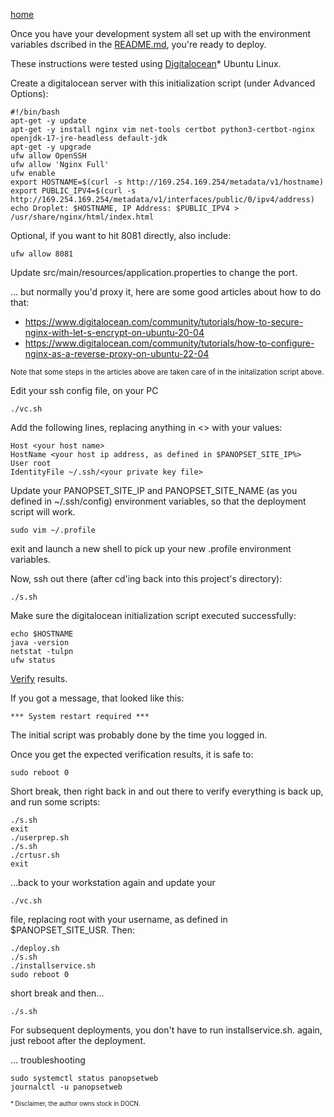 [home](../README.md)

Once you have your development system all set up with the environment variables 
dscribed in the [README.md](../README.md), you're ready to deploy.

These instructions were tested using [Digitalocean](https://digitalocean.com)* Ubuntu Linux.

Create a digitalocean server with this initialization script (under Advanced Options):


    #!/bin/bash
    apt-get -y update
    apt-get -y install nginx vim net-tools certbot python3-certbot-nginx openjdk-17-jre-headless default-jdk
    apt-get -y upgrade
    ufw allow OpenSSH
    ufw allow 'Nginx Full'
    ufw enable
    export HOSTNAME=$(curl -s http://169.254.169.254/metadata/v1/hostname)
    export PUBLIC_IPV4=$(curl -s http://169.254.169.254/metadata/v1/interfaces/public/0/ipv4/address)
    echo Droplet: $HOSTNAME, IP Address: $PUBLIC_IPV4 > /usr/share/nginx/html/index.html


Optional, if you want to hit 8081 directly, also include:


    ufw allow 8081


Update src/main/resources/application.properties to change the port.

... but normally you'd proxy it, here are some good articles about how to do that:



* https://www.digitalocean.com/community/tutorials/how-to-secure-nginx-with-let-s-encrypt-on-ubuntu-20-04
* https://www.digitalocean.com/community/tutorials/how-to-configure-nginx-as-a-reverse-proxy-on-ubuntu-22-04


<sub>Note that some steps in the articles above are taken care of in the initalization script above.</sub>

Edit your ssh config file, on your PC


    ./vc.sh


Add the following lines, replacing anything in <> with your values:


    Host <your host name>
    HostName <your host ip address, as defined in $PANOPSET_SITE_IP%>
    User root
    IdentityFile ~/.ssh/<your private key file>


Update your PANOPSET_SITE_IP and PANOPSET_SITE_NAME (as you defined in ~/.ssh/config) environment variables, so that the deployment script will work.



    sudo vim ~/.profile


exit and launch a new shell to pick up your new .profile environment variables.


Now, ssh out there (after cd'ing back into this project's directory):


    ./s.sh


Make sure the digitalocean initialization script executed successfully:


    echo $HOSTNAME
    java -version
    netstat -tulpn
    ufw status


[Verify](./verify.md) results.


If you got a message, that looked like this:


    *** System restart required ***


The initial script was probably done by the time you logged in.

Once you get the expected verification results, it is safe to:


    sudo reboot 0



Short break, then right back in and out there to verify everything is back up, 
and run some scripts:


    ./s.sh
    exit
    ./userprep.sh
    ./s.sh
    ./crtusr.sh
    exit


...back to your workstation again and update your 


    ./vc.sh


file, replacing root with your username, as defined in $PANOPSET_SITE_USR. Then:


    ./deploy.sh
    ./s.sh
    ./installservice.sh
    sudo reboot 0


short break and then...


    ./s.sh


For subsequent deployments, you don't have to run installservice.sh. again, 
just reboot after the deployment.



... troubleshooting


    sudo systemctl status panopsetweb
    journalctl -u panopsetweb


<sub><sup>* Disclaimer, the author owns stock in DOCN.</sub></sup>